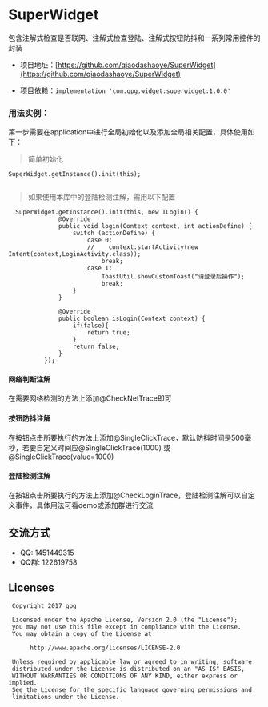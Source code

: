 # SuperWidget

包含注解式检查是否联网、注解式检查登陆、注解式按钮防抖和一系列常用控件的封装

- 项目地址：[https://github.com/qiaodashaoye/SuperWidget](https://github.com/qiaodashaoye/SuperWidget)

- 项目依赖：`implementation 'com.qpg.widget:superwidget:1.0.0'`


### 用法实例：

第一步需要在application中进行全局初始化以及添加全局相关配置，具体使用如下：
> 简单初始化
```
SuperWidget.getInstance().init(this);
        
```
> 如果使用本库中的登陆检测注解，需用以下配置
```
  SuperWidget.getInstance().init(this, new ILogin() {
              @Override
              public void login(Context context, int actionDefine) {
                  switch (actionDefine) {
                      case 0:
                      //    context.startActivity(new Intent(context,LoginActivity.class));
                          break;
                      case 1:
                          ToastUtil.showCustomToast("请登录后操作");
                          break;
                  }
              }
  
              @Override
              public boolean isLogin(Context context) {
                  if(false){
                      return true;
                  }
                  return false;
              }
          });

```
#### 网络判断注解

在需要网络检测的方法上添加@CheckNetTrace即可

#### 按钮防抖注解

在按钮点击所要执行的方法上添加@SingleClickTrace，默认防抖时间是500毫秒，若要自定义时间应@SingleClickTrace(1000)
或@SingleClickTrace(value=1000)

#### 登陆检测注解

在按钮点击所要执行的方法上添加@CheckLoginTrace，登陆检测注解可以自定义事件，具体用法可看demo或添加群进行交流


## 交流方式
 * QQ: 1451449315
 * QQ群: 122619758
 
 ## Licenses
 ```
  Copyright 2017 qpg
 
  Licensed under the Apache License, Version 2.0 (the "License");
  you may not use this file except in compliance with the License.
  You may obtain a copy of the License at
 
       http://www.apache.org/licenses/LICENSE-2.0
 
  Unless required by applicable law or agreed to in writing, software
  distributed under the License is distributed on an "AS IS" BASIS,
  WITHOUT WARRANTIES OR CONDITIONS OF ANY KIND, either express or implied.
  See the License for the specific language governing permissions and
  limitations under the License.
 ```